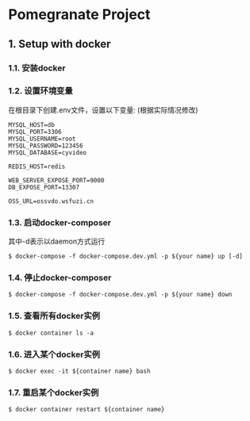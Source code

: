 # Pomegranate Project

## 1. Setup with docker

### 1.1. 安装docker
### 1.2. 设置环境变量
在根目录下创建.env文件，设置以下变量: (根据实际情况修改)
```
MYSQL_HOST=db
MYSQL_PORT=3306
MYSQL_USERNAME=root
MYSQL_PASSWORD=123456
MYSQL_DATABASE=cyvideo

REDIS_HOST=redis

WEB_SERVER_EXPOSE_PORT=9000
DB_EXPOSE_PORT=13307

OSS_URL=ossvdo.wsfuzi.cn
```

### 1.3. 启动docker-composer
其中-d表示以daemon方式运行
```
$ docker-compose -f docker-compose.dev.yml -p ${your name} up [-d]
```

### 1.4. 停止docker-composer
```
$ docker-compose -f docker-compose.dev.yml -p ${your name} down
```

### 1.5. 查看所有docker实例
```
$ docker container ls -a
```

### 1.6. 进入某个docker实例
```
$ docker exec -it ${container name} bash
```

### 1.7. 重启某个docker实例
```
$ docker container restart ${container name}
```
